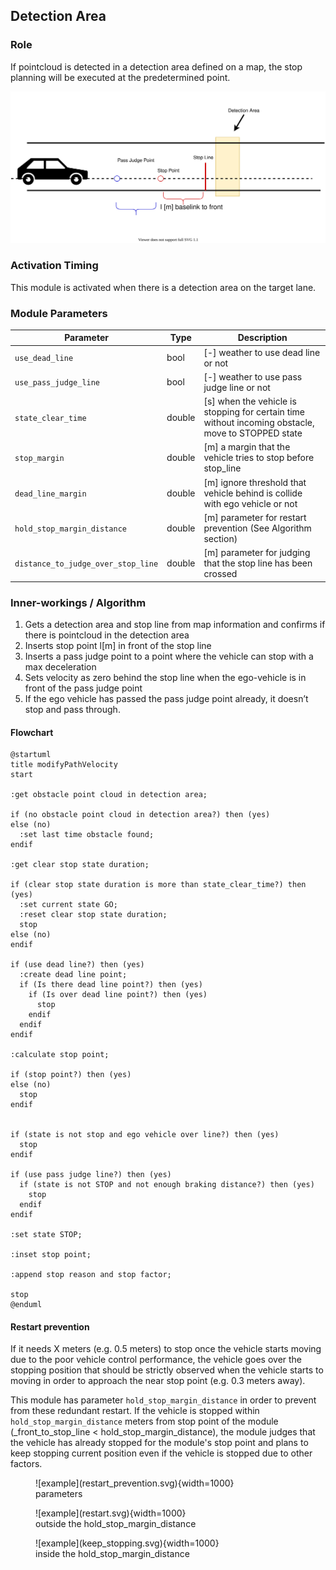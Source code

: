 ## Detection Area

### Role

If pointcloud is detected in a detection area defined on a map, the stop planning will be executed at the predetermined point.

![brief](./detection_area.svg)

### Activation Timing

This module is activated when there is a detection area on the target lane.

### Module Parameters

| Parameter                          | Type   | Description                                                                                        |
| ---------------------------------- | ------ | -------------------------------------------------------------------------------------------------- |
| `use_dead_line`                    | bool   | [-] weather to use dead line or not                                                                |
| `use_pass_judge_line`              | bool   | [-] weather to use pass judge line or not                                                          |
| `state_clear_time`                 | double | [s] when the vehicle is stopping for certain time without incoming obstacle, move to STOPPED state |
| `stop_margin`                      | double | [m] a margin that the vehicle tries to stop before stop_line                                       |
| `dead_line_margin`                 | double | [m] ignore threshold that vehicle behind is collide with ego vehicle or not                        |
| `hold_stop_margin_distance`        | double | [m] parameter for restart prevention (See Algorithm section)                                       |
| `distance_to_judge_over_stop_line` | double | [m] parameter for judging that the stop line has been crossed                                      |

### Inner-workings / Algorithm

1. Gets a detection area and stop line from map information and confirms if there is pointcloud in the detection area
2. Inserts stop point l[m] in front of the stop line
3. Inserts a pass judge point to a point where the vehicle can stop with a max deceleration
4. Sets velocity as zero behind the stop line when the ego-vehicle is in front of the pass judge point
5. If the ego vehicle has passed the pass judge point already, it doesn’t stop and pass through.

#### Flowchart

```plantuml
@startuml
title modifyPathVelocity
start

:get obstacle point cloud in detection area;

if (no obstacle point cloud in detection area?) then (yes)
else (no)
  :set last time obstacle found;
endif

:get clear stop state duration;

if (clear stop state duration is more than state_clear_time?) then (yes)
  :set current state GO;
  :reset clear stop state duration;
  stop
else (no)
endif

if (use dead line?) then (yes)
  :create dead line point;
  if (Is there dead line point?) then (yes)
    if (Is over dead line point?) then (yes)
      stop
    endif
  endif
endif

:calculate stop point;

if (stop point?) then (yes)
else (no)
  stop
endif


if (state is not stop and ego vehicle over line?) then (yes)
  stop
endif

if (use pass judge line?) then (yes)
  if (state is not STOP and not enough braking distance?) then (yes)
    stop
  endif
endif

:set state STOP;

:inset stop point;

:append stop reason and stop factor;

stop
@enduml
```

#### Restart prevention

If it needs X meters (e.g. 0.5 meters) to stop once the vehicle starts moving due to the poor vehicle control performance, the vehicle goes over the stopping position that should be strictly observed when the vehicle starts to moving in order to approach the near stop point (e.g. 0.3 meters away).

This module has parameter `hold_stop_margin_distance` in order to prevent from these redundant restart. If the vehicle is stopped within `hold_stop_margin_distance` meters from stop point of the module (\_front_to_stop_line < hold_stop_margin_distance), the module judges that the vehicle has already stopped for the module's stop point and plans to keep stopping current position even if the vehicle is stopped due to other factors.

<figure markdown>
  ![example](restart_prevention.svg){width=1000}
  <figcaption>parameters</figcaption>
</figure>

<figure markdown>
  ![example](restart.svg){width=1000}
  <figcaption>outside the hold_stop_margin_distance</figcaption>
</figure>

<figure markdown>
  ![example](keep_stopping.svg){width=1000}
  <figcaption>inside the hold_stop_margin_distance</figcaption>
</figure>
